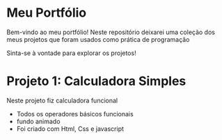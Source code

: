 # Meu Portfólio

Bem-vindo ao meu portfólio! Neste repositório deixarei uma coleção dos meus projetos que foram usados como prática de programação

Sinta-se à vontade para explorar os projetos!

# Projeto 1: Calculadora Simples

Neste projeto fiz calculadora funcional
* Todos os operadores básicos funcionais
* fundo animado
* Foi criado com Html, Css e javascript
